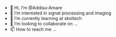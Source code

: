 - 👋 Hi, I’m @Addisu-Amare
- 👀 I’m interested in signal processing and imaging
- 🌱 I’m currently learning at skoltech
- 💞️ I’m looking to collaborate on ...
- 📫 How to reach me ...

<!---
Addisu-Amare/Addisu-Amare is a ✨ special ✨ repository because its `README.md` (this file) appears on your GitHub profile.
You can click the Preview link to take a look at your changes.
--->
